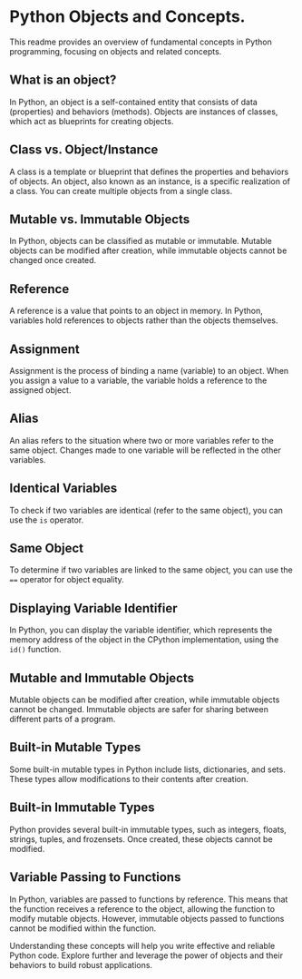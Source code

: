 # Python Objects and Concepts.


This readme provides an overview of fundamental concepts in Python programming, focusing on objects and related concepts.

## What is an object?
In Python, an object is a self-contained entity that consists of data (properties) and behaviors (methods).
Objects are instances of classes, which act as blueprints for creating objects.

## Class vs. Object/Instance
A class is a template or blueprint that defines the properties and behaviors of objects.
An object, also known as an instance, is a specific realization of a class. 
You can create multiple objects from a single class.

## Mutable vs. Immutable Objects
In Python, objects can be classified as mutable or immutable.
Mutable objects can be modified after creation, while immutable objects cannot be changed once created.

## Reference
A reference is a value that points to an object in memory.
In Python, variables hold references to objects rather than the objects themselves.

## Assignment
Assignment is the process of binding a name (variable) to an object.
When you assign a value to a variable, the variable holds a reference to the assigned object.

## Alias
An alias refers to the situation where two or more variables refer to the same object.
Changes made to one variable will be reflected in the other variables.

## Identical Variables
To check if two variables are identical (refer to the same object), you can use the `is` operator.

## Same Object
To determine if two variables are linked to the same object, you can use the `==` operator for object equality.

## Displaying Variable Identifier
In Python, you can display the variable identifier, which represents the memory address of the object in the CPython
implementation, using the `id()` function.

## Mutable and Immutable Objects
Mutable objects can be modified after creation, while immutable objects cannot be changed.
Immutable objects are safer for sharing between different parts of a program.

## Built-in Mutable Types
Some built-in mutable types in Python include lists, dictionaries, and sets.
These types allow modifications to their contents after creation.

## Built-in Immutable Types
Python provides several built-in immutable types, such as integers, floats, strings, tuples, and frozensets.
Once created, these objects cannot be modified.

## Variable Passing to Functions
In Python, variables are passed to functions by reference.
This means that the function receives a reference to the object, allowing the function to modify mutable objects.
However, immutable objects passed to functions cannot be modified within the function.

Understanding these concepts will help you write effective and reliable Python code.
Explore further and leverage the power of objects and their behaviors to build robust applications.
